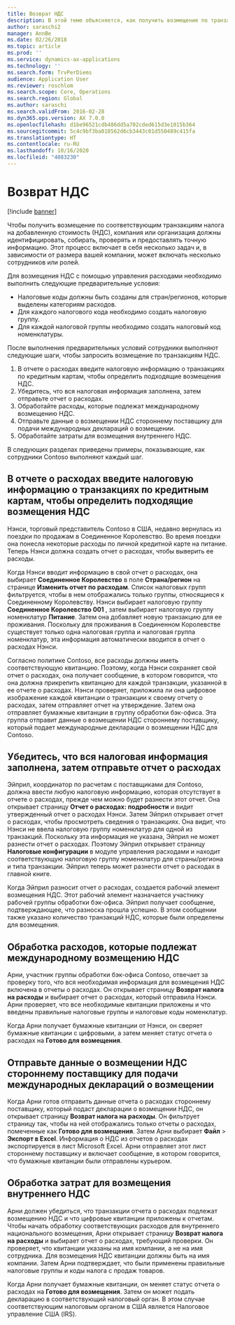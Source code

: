```yaml
---
title: Возврат НДС
description: В этой теме объясняется, как получить возмещение по транзакциям по налогу на добавленную стоимость (НДС).
author: saraschi2
manager: AnnBe
ms.date: 02/26/2018
ms.topic: article
ms.prod: ''
ms.service: dynamics-ax-applications
ms.technology: ''
ms.search.form: TrvPerDiems
audience: Application User
ms.reviewer: roschlom
ms.search.scope: Core, Operations
ms.search.region: Global
ms.author: saraschi
ms.search.validFrom: 2016-02-28
ms.dyn365.ops.version: AX 7.0.0
ms.openlocfilehash: d1be96521cdb486dd5a702cded615d3e1015b364
ms.sourcegitcommit: 5c4c9bf3ba018562d6cb3443c01d550489c415fa
ms.translationtype: HT
ms.contentlocale: ru-RU
ms.lasthandoff: 10/16/2020
ms.locfileid: "4083230"
---
```

# <a name="vat-recovery"></a>Возврат НДС 

[!include [banner](../includes/banner.md)]

Чтобы получить возмещение по соответствующим транзакциям налога на добавленную стоимость (НДС), компания или организация должны идентифицировать, собирать, проверять и предоставлять точную информацию. Этот процесс включает в себя несколько задач и, в зависимости от размера вашей компании, может включать несколько сотрудников или ролей.

Для возмещения НДС с помощью управления расходами необходимо выполнить следующие предварительные условия:

- Налоговые коды должны быть созданы для стран/регионов, которые выделены категориям расходов.
- Для каждого налогового кода необходимо создать налоговую группу.
- Для каждой налоговой группы необходимо создать налоговый код номенклатуры.

После выполнения предварительных условий сотрудники выполняют следующие шаги, чтобы запросить возмещение по транзакциям НДС.

1. В отчете о расходах введите налоговую информацию о транзакциях по кредитным картам, чтобы определить подходящие возмещения НДС.
2. Убедитесь, что вся налоговая информация заполнена, затем отправьте отчет о расходах.
3. Обработайте расходы, которые подлежат международному возмещению НДС.
4. Отправьте данные о возмещении НДС стороннему поставщику для подачи международных деклараций о возмещении.
5. Обработайте затраты для возмещения внутреннего НДС.

В следующих разделах приведены примеры, показывающие, как сотрудники Contoso выполняют каждый шаг.

## <a name="on-an-expense-report-enter-tax-information-about-credit-card-transactions-to-identify-eligible-vat-refunds"></a>В отчете о расходах введите налоговую информацию о транзакциях по кредитным картам, чтобы определить подходящие возмещения НДС

Нэнси, торговый представитель Contoso в США, недавно вернулась из поездки по продажам в Соединенное Королевство. Во время поездки она понесла некоторые расходы по личной кредитной карте на питание. Теперь Нэнси должна создать отчет о расходах, чтобы выверить ее расходы.

Когда Нэнси вводит информацию в свой отчет о расходах, она выбирает **Соединенное Королевство** в поле **Страна/регион** на странице **Изменить отчет по расходам**. Список налоговых групп фильтруется, чтобы в нем отображались только группы, относящиеся к Соединенному Королевству. Нэнси выбирает налоговую группу **Соединенное Королевство 001** , затем выбирает налоговую группу номенклатур **Питание**. Затем она добавляет новую транзакцию для ее проживания. Поскольку для проживания в Соединенном Королевстве существует только одна налоговая группа и налоговая группа номенклатур, эта информация автоматически вводится в отчет о расходах Нэнси.

Согласно политике Contoso, все расходы должны иметь соответствующую квитанцию. Поэтому, когда Нэнси сохраняет свой отчет о расходах, она получает сообщение, в котором говорится, что она должна прикрепить квитанцию для каждой транзакции, указанной в ее отчете о расходах. Нэнси проверяет, приложила ли она цифровое изображение каждой квитанции о транзакции к своему отчету о расходах, затем отправляет отчет на утверждение. Затем она отправляет бумажные квитанции в группу обработки бэк-офиса. Эта группа отправит данные о возмещении НДС стороннему поставщику, который подает международные декларации о возмещении НДС для Contoso.

## <a name="make-sure-that-all-tax-information-is-complete-and-then-post-the-expense-report"></a>Убедитесь, что вся налоговая информация заполнена, затем отправьте отчет о расходах

Эйприл, координатор по расчетам с поставщиками для Contoso, должна ввести любую налоговую информацию, которая отсутствует в отчете о расходах, прежде чем можно будет разнести этот отчет. Она открывает страницу **Отчет о расходах: подробности** и видит утвержденный отчет о расходах Нэнси. Затем Эйприл открывает отчет о расходах, чтобы просмотреть сведения о транзакциях. Она видит, что Нэнси не ввела налоговую группу номенклатур для одной из транзакций. Поскольку эта информация не указана, Эйприл не может разнести отчет о расходах. Поэтому Эйприл открывает страницу **Налоговые конфигурации** в модуле управления расходами и находит соответствующую налоговую группу номенклатур для страны/региона и типа транзакции. Эйприл теперь может разнести отчет о расходах в главной книге.

Когда Эйприл разносит отчет о расходах, создается рабочий элемент возмещения НДС. Этот рабочий элемент назначается участнику рабочей группы обработки бэк-офиса. Эйприл получает сообщение, подтверждающее, что разноска прошла успешно. В этом сообщении также указано количество транзакций НДС, которые были определены для возмещения.

## <a name="process-expenses-that-are-eligible-for-international-vat-recovery"></a>Обработка расходов, которые подлежат международному возмещению НДС

Арни, участник группы обработки бэк-офиса Contoso, отвечает за проверку того, что вся необходимая информация для возмещения НДС включена в отчеты о расходах. Он открывает страницу **Возврат налога на расходы** и выбирает отчет о расходах, который отправила Нэнси. Арни проверяет, что все необходимые квитанции приложены и что введены правильные налоговые группы и налоговые коды номенклатур.

Когда Арни получает бумажные квитанции от Нэнси, он сверяет бумажные квитанции с цифровыми, а затем меняет статус отчета о расходах на **Готово для возмещения**.

## <a name="send-vat-recovery-data-to-the-third-party-vendor-to-file-international-recovery-returns"></a>Отправьте данные о возмещении НДС стороннему поставщику для подачи международных деклараций о возмещении

Когда Арни готов отправить данные отчета о расходах стороннему поставщику, который подаст декларации о возмещении НДС, он открывает страницу **Возврат налога на расходы**. Он фильтрует страницу так, чтобы на ней отображались только отчеты о расходах, помеченные как **Готово для возмещения**. Затем Арни выбирает **Файл** &gt; **Экспорт в Excel**. Информация о НДС из отчетов о расходах экспортируется в лист Microsoft Excel. Арни отправляет этот лист стороннему поставщику и включает сообщение, в котором говорится, что бумажные квитанции были отправлены курьером.

## <a name="process-expenses-for-domestic-vat-recovery"></a>Обработка затрат для возмещения внутреннего НДС

Арни должен убедиться, что транзакции отчета о расходах подлежат возмещению НДС и что цифровые квитанции приложены к отчетам. Чтобы начать обработку соответствующих расходов для внутреннего национального возмещения, Арни открывает страницу **Возврат налога на расходы** и выбирает отчет о расходах, требующий проверки. Он проверяет, что квитанции указаны на имя компании, а не на имя сотрудника. Для возмещения НДС квитанции должны быть на имя компании. Затем Арни подтверждает, что были применены правильные налоговые группы и коды налога с продаж товаров.

Когда Арни получает бумажные квитанции, он меняет статус отчета о расходах на **Готово для возмещения**. Затем он может подать декларацию в соответствующий налоговый орган. В этом случае соответствующим налоговым органом в США является Налоговое управление США (IRS).
